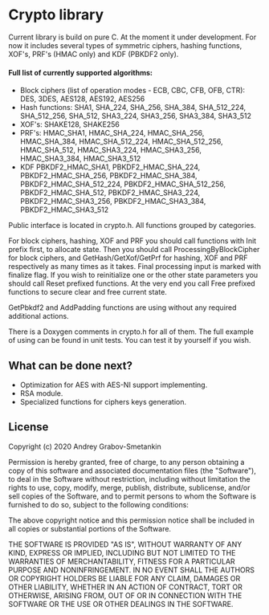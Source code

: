 # Crypto library

Current library is build on pure C.
At the moment it under development.
For now it includes several types of symmetric ciphers, hashing functions, XOF's, PRF's (HMAC only) and KDF (PBKDF2 only).

#### Full list of currently supported algorithms:
* Block ciphers (list of operation modes - ECB, CBC, CFB, OFB, CTR):
	DES,
	3DES,
	AES128,
	AES192,
	AES256
* Hash functions:
	SHA1,
	SHA_224,
	SHA_256,
	SHA_384,
	SHA_512_224,
	SHA_512_256,
	SHA_512,
	SHA3_224,
	SHA3_256,
	SHA3_384,
	SHA3_512
* XOF's:
	SHAKE128,
	SHAKE256
* PRF's:
	HMAC_SHA1,
	HMAC_SHA_224,
	HMAC_SHA_256,
	HMAC_SHA_384,
	HMAC_SHA_512_224,
	HMAC_SHA_512_256,
	HMAC_SHA_512,
	HMAC_SHA3_224,
	HMAC_SHA3_256,
	HMAC_SHA3_384,
	HMAC_SHA3_512
* KDF
	PBKDF2_HMAC_SHA1,
	PBKDF2_HMAC_SHA_224,
	PBKDF2_HMAC_SHA_256,
	PBKDF2_HMAC_SHA_384,
	PBKDF2_HMAC_SHA_512_224,
	PBKDF2_HMAC_SHA_512_256,
	PBKDF2_HMAC_SHA_512,
	PBKDF2_HMAC_SHA3_224,
	PBKDF2_HMAC_SHA3_256,
	PBKDF2_HMAC_SHA3_384,
	PBKDF2_HMAC_SHA3_512
		
Public interface is located in crypto.h.
All functions grouped by categories.

For block ciphers, hashing, XOF and PRF you should call functions with Init prefix first, to allocate state.
Then you should call ProcessingByBlockCipher for block ciphers, and GetHash/GetXof/GetPrf for hashing, XOF and PRF respectively as many times as it takes.
Final processing input is marked with finalize flag.
If you wish to reinitialize one or the other state parameters you should call Reset prefixed functions.
At the very end you call Free prefixed functions to secure clear and free current state.

GetPbkdf2 and AddPadding functions are using without any required additional actions.

There is a Doxygen comments in crypto.h for all of them.
The full example of using can be found in unit tests.
You can test it by yourself if you wish.

## What can be done next?
- Optimization for AES with AES-NI support implementing.
- RSA module.
- Specialized functions for ciphers keys generation.

## License

Copyright (c) 2020 Andrey Grabov-Smetankin

Permission is hereby granted, free of charge, to any person
obtaining a copy of this software and associated documentation
files (the "Software"), to deal in the Software without
restriction, including without limitation the rights to use,
copy, modify, merge, publish, distribute, sublicense, and/or sell
copies of the Software, and to permit persons to whom the
Software is furnished to do so, subject to the following
conditions:

The above copyright notice and this permission notice shall be
included in all copies or substantial portions of the Software.

THE SOFTWARE IS PROVIDED "AS IS", WITHOUT WARRANTY OF ANY KIND,
EXPRESS OR IMPLIED, INCLUDING BUT NOT LIMITED TO THE WARRANTIES
OF MERCHANTABILITY, FITNESS FOR A PARTICULAR PURPOSE AND
NONINFRINGEMENT. IN NO EVENT SHALL THE AUTHORS OR COPYRIGHT
HOLDERS BE LIABLE FOR ANY CLAIM, DAMAGES OR OTHER LIABILITY,
WHETHER IN AN ACTION OF CONTRACT, TORT OR OTHERWISE, ARISING
FROM, OUT OF OR IN CONNECTION WITH THE SOFTWARE OR THE USE OR
OTHER DEALINGS IN THE SOFTWARE.
